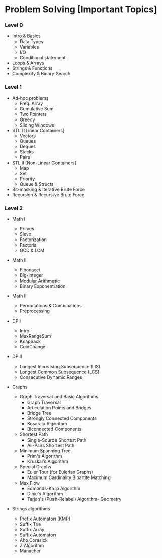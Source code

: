 # Problem Solving [Important Topics]

### Level 0
- Intro & Basics 
    - Data Types
    - Variables
    - I/O
    - Conditional statement
- Loops & Arrays 
- Strings & Functions 
- Complexity & Binary Search

### Level 1
- Ad-hoc problems 
  - Freq. Array
  - Cumulative Sum
  - Two Pointers
  - Greedy
  - Sliding Windows
- STL I [Linear Containers]
  - Vectors
  - Queues
  - Deques
  - Stacks
  - Pairs
- STL II [Non-Linear Containers] 
  - Map 
  - Set 
  - Priority 
  - Queue & Structs
- Bit-masking & Iterative Brute Force
- Recursion & Recursive Brute Force

### Level 2
- Math I 
    - Primes
    - Sieve
    - Factorization
    - Factorial
    - GCD & LCM
- Math II 
    - Fibonacci
    - Big-integer
    - Modular Arithmetic
    - Binary Exponentiation
- Math III 
    - Permutations & Combinations
    - Preprocessing
- DP I 
    - Intro
    - MaxRangeSum
    - KnapSack
    - CoinChange
- DP II 
    - Longest Increasing Subsequence (LIS)
    - Longest Common Subsequence (LCS)
    - Consecutive Dynamic Ranges
    
- Graphs  
    - Graph Traversal and Basic Algorithms
        + Graph Traversal
        + Articulation Points and Bridges
        + Bridge Tree
        + Strongly Connected Components
        + Kosaraju Algorithm
        + Biconnected Components
    - Shortest Path
        + Single-Source Shortest Path
        + All-Pairs Shortest Path
    - Minimum Spanning Tree
        + Prim's Algorithm
        + Kruskal's Algorithm
    - Special Graphs
        + Euler Tour (for Eulerian Graphs)
        + Maximum Cardinality Bipartite Matching
    - Max Flow
        + Edmonds-Karp Algorithm
        + Dinic's Algorithm
        + Tarjan's (Push-Relabel) Algorithm- Geometry 
- Strings algorithms 
    - Prefix Automaton (KMP)
    - Suffix Trie
    - Suffix Array
    - Suffix Automaton
    - Aho Corasick
    - Z Algorithm
    - Manacher
